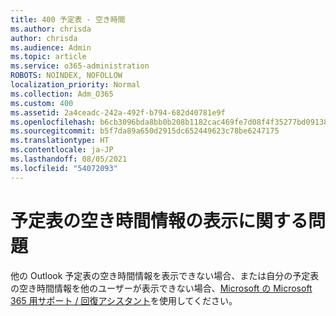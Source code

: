 ```yaml
---
title: 400 予定表 - 空き時間
ms.author: chrisda
author: chrisda
ms.audience: Admin
ms.topic: article
ms.service: o365-administration
ROBOTS: NOINDEX, NOFOLLOW
localization_priority: Normal
ms.collection: Adm_O365
ms.custom: 400
ms.assetid: 2a4ceadc-242a-492f-b794-682d40781e9f
ms.openlocfilehash: b6cb3096bda8bb0b208b1182cac469fe7d08f4f35277bd09138f770d4aeaa106
ms.sourcegitcommit: b5f7da89a650d2915dc652449623c78be6247175
ms.translationtype: HT
ms.contentlocale: ja-JP
ms.lasthandoff: 08/05/2021
ms.locfileid: "54072093"
---
```

# <a name="issues-seeing-calendar-freebusy-information"></a>予定表の空き時間情報の表示に関する問題

他の Outlook 予定表の空き時間情報を表示できない場合、または自分の予定表の空き時間情報を他のユーザーが表示できない場合、[Microsoft の Microsoft 365 用サポート / 回復アシスタント](https://diagnostics.office.com/)を使用してください。

